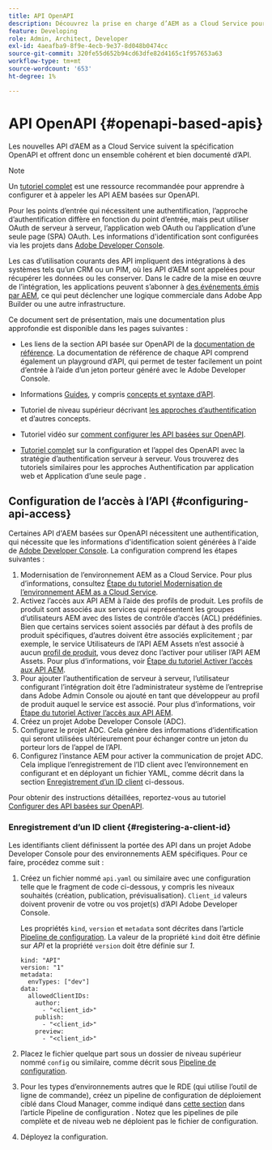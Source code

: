 ```yaml
---
title: API OpenAPI
description: Découvrez la prise en charge d’AEM as a Cloud Service pour les API basées sur OpenAPI
feature: Developing
role: Admin, Architect, Developer
exl-id: 4aeafba9-8f9e-4ecb-9e37-8d048b0474cc
source-git-commit: 320fe55d652b94cd63dfe82d4165c1f957653a63
workflow-type: tm+mt
source-wordcount: '653'
ht-degree: 1%

---
```


# API OpenAPI {#openapi-based-apis}

Les nouvelles API d’AEM as a Cloud Service suivent la spécification OpenAPI et offrent donc un ensemble cohérent et bien documenté d’API.

>[!NOTE]
>
> Un [tutoriel complet](https://experienceleague.adobe.com/fr/docs/experience-manager-learn/cloud-service/aem-apis/invoke-openapi-based-aem-apis) est une ressource recommandée pour apprendre à configurer et à appeler les API AEM basées sur OpenAPI.

Pour les points d’entrée qui nécessitent une authentification, l’approche d’authentification diffère en fonction du point d’entrée, mais peut utiliser OAuth de serveur à serveur, l’application web OAuth ou l’application d’une seule page (SPA) OAuth. Les informations d&#39;identification sont configurées via les projets dans [Adobe Developer Console](https://developer.adobe.com/developer-console/).

Les cas d’utilisation courants des API impliquent des intégrations à des systèmes tels qu’un CRM ou un PIM, où les API d’AEM sont appelées pour récupérer les données ou les conserver. Dans le cadre de la mise en œuvre de l’intégration, les applications peuvent s’abonner à [des événements émis par AEM](https://experienceleague.adobe.com/en/docs/experience-manager-learn/cloud-service/aem-eventing/overview), ce qui peut déclencher une logique commerciale dans Adobe App Builder ou une autre infrastructure.

Ce document sert de présentation, mais une documentation plus approfondie est disponible dans les pages suivantes :

* Les liens de la section API basée sur OpenAPI de la [documentation de référence](https://developer.adobe.com/experience-cloud/experience-manager-apis/). La documentation de référence de chaque API comprend également un playground d’API, qui permet de tester facilement un point d’entrée à l’aide d’un jeton porteur généré avec le Adobe Developer Console.

* Informations [Guides](https://developer.adobe.com/experience-cloud/experience-manager-apis/guides/), y compris [ concepts et syntaxe d’API](https://developer.adobe.com/experience-cloud/experience-manager-apis/guides/how-to/).

* Tutoriel de niveau supérieur décrivant [les approches d’authentification](https://experienceleague.adobe.com/en/docs/experience-manager-learn/cloud-service/aem-apis/openapis/overview#authentication-support) et d’autres concepts.

* Tutoriel vidéo sur [comment configurer les API basées sur OpenAPI](https://experienceleague.adobe.com/en/docs/experience-manager-learn/cloud-service/aem-apis/openapis/setup).

* [Tutoriel complet](https://experienceleague.adobe.com/fr/docs/experience-manager-learn/cloud-service/aem-apis/invoke-openapi-based-aem-apis) sur la configuration et l’appel des OpenAPI avec la stratégie d’authentification serveur à serveur. Vous trouverez des tutoriels similaires pour les approches Authentification par application web et Application d’une seule page .

## Configuration de l’accès à l’API {#configuring-api-access}

Certaines API d&#39;AEM basées sur OpenAPI nécessitent une authentification, qui nécessite que les informations d&#39;identification soient générées à l&#39;aide de [Adobe Developer Console](https://developer.adobe.com/developer-console/). La configuration comprend les étapes suivantes :

1. Modernisation de l’environnement AEM as a Cloud Service. Pour plus d’informations, consultez [Étape du tutoriel Modernisation de l’environnement AEM as a Cloud Service](https://experienceleague.adobe.com/en/docs/experience-manager-learn/cloud-service/aem-apis/openapis/setup?#modernization-of-aem-as-a-cloud-service-environment).
1. Activez l’accès aux API AEM à l’aide des profils de produit. Les profils de produit sont associés aux services qui représentent les groupes d’utilisateurs AEM avec des listes de contrôle d’accès (ACL) prédéfinies. Bien que certains services soient associés par défaut à des profils de produit spécifiques, d’autres doivent être associés explicitement ; par exemple, le service Utilisateurs de l’API AEM Assets n’est associé à aucun [profil de produit](/help/onboarding/aem-cs-team-product-profiles.md#aem-product-profiles), vous devez donc l’activer pour utiliser l’API AEM Assets. Pour plus d’informations, voir [Étape du tutoriel Activer l’accès aux API AEM](https://experienceleague.adobe.com/en/docs/experience-manager-learn/cloud-service/aem-apis/openapis/setup#enable-aem-apis-access).
1. Pour ajouter l’authentification de serveur à serveur, l’utilisateur configurant l’intégration doit être l’administrateur système de l’entreprise dans Adobe Admin Console ou ajouté en tant que développeur au profil de produit auquel le service est associé. Pour plus d’informations, voir [Étape du tutoriel Activer l’accès aux API AEM](https://experienceleague.adobe.com/en/docs/experience-manager-learn/cloud-service/aem-apis/openapis/setup#enable-aem-apis-access).
1. Créez un projet Adobe Developer Console (ADC).
1. Configurez le projet ADC. Cela génère des informations d’identification qui seront utilisées ultérieurement pour échanger contre un jeton du porteur lors de l’appel de l’API.
1. Configurez l’instance AEM pour activer la communication de projet ADC. Cela implique l’enregistrement de l’ID client avec l’environnement en configurant et en déployant un fichier YAML, comme décrit dans la section [Enregistrement d’un ID client](#registering-a-client-id) ci-dessous.

Pour obtenir des instructions détaillées, reportez-vous au tutoriel [Configurer des API basées sur OpenAPI](https://experienceleague.adobe.com/en/docs/experience-manager-learn/cloud-service/aem-apis/openapis/setup).

### Enregistrement d’un ID client {#registering-a-client-id}

Les identifiants client définissent la portée des API dans un projet Adobe Developer Console pour des environnements AEM spécifiques. Pour ce faire, procédez comme suit :

1. Créez un fichier nommé `api.yaml` ou similaire avec une configuration telle que le fragment de code ci-dessous, y compris les niveaux souhaités (création, publication, prévisualisation). `Client_id` valeurs doivent provenir de votre ou vos projet(s) d’API Adobe Developer Console.

   Les propriétés `kind`, `version` et `metadata` sont décrites dans l’article [Pipeline de configuration](/help/operations/config-pipeline.md#common-syntax). La valeur de la propriété `kind` doit être définie sur *API* et la propriété `version` doit être définie sur *1*.

   ```
   kind: "API"
   version: "1"
   metadata:
     envTypes: ["dev"]
   data:
     allowedClientIDs:
       author:
         - "<client_id>"
       publish:
         - "<client_id>"
       preview:
         - "<client_id>"
   ```

1. Placez le fichier quelque part sous un dossier de niveau supérieur nommé `config` ou similaire, comme décrit sous [Pipeline de configuration](/help/operations/config-pipeline.md#folder-structure).
1. Pour les types d’environnements autres que le RDE (qui utilise l’outil de ligne de commande), créez un pipeline de configuration de déploiement ciblé dans Cloud Manager, comme indiqué dans [cette section](/help/operations/config-pipeline.md#creating-and-managing) dans l’article Pipeline de configuration . Notez que les pipelines de pile complète et de niveau web ne déploient pas le fichier de configuration.
1. Déployez la configuration.
